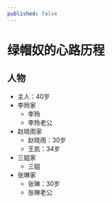 ```yaml
---
published: false
---
```


# 绿帽奴的心路历程

## 人物

- 主人：40岁
- 李玲家
    - 李玲
    - 李玲老公
- 赵晓雨家
    - 赵晓雨：30岁
    - 王凯：34岁
- 三姐家
    - 三姐
- 张琳家
    - 张琳：30岁
    - 张琳老公
